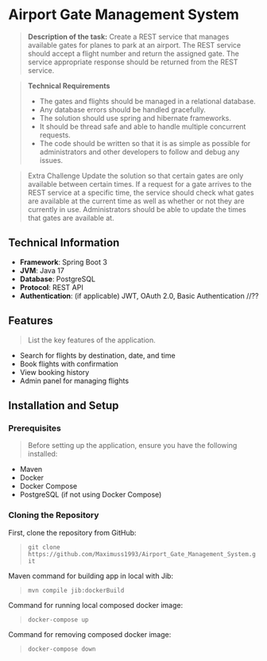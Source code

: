 # **Airport Gate Management System**

> **Description of the task:**
> Create a REST service that manages available gates for planes to park at an airport. 
> The REST service should accept a flight number and return the assigned gate. 
> The service appropriate response should be returned from the REST service.

> **Technical Requirements**
> - The gates and flights should be managed in a relational database.
>- Any database errors should be handled gracefully.
> - The solution should use spring and hibernate frameworks.
> - It should be thread safe and able to handle multiple concurrent requests.
> - The code should be written so that it is as simple as possible for 
> administrators and other developers to follow and debug any issues.

> Extra Challenge
Update the solution so that certain gates are only available between certain times. If a
request for a gate arrives to the REST service at a specific time, the service should check
what gates are available at the current time as well as whether or not they are currently
in use.
Administrators should be able to update the times that gates are available at.

## Technical Information
- **Framework**: Spring Boot 3
- **JVM**: Java 17
- **Database**: PostgreSQL
- **Protocol**: REST API
- **Authentication**: (if applicable) JWT, OAuth 2.0, Basic Authentication //??

## Features
> List the key features of the application.
- Search for flights by destination, date, and time
- Book flights with confirmation
- View booking history
- Admin panel for managing flights

## Installation and Setup

### Prerequisites
> Before setting up the application, ensure you have the following installed:
- Maven
- Docker
- Docker Compose
- PostgreSQL (if not using Docker Compose)

### Cloning the Repository

First, clone the repository from GitHub:
> `git clone https://github.com/Maximuss1993/Airport_Gate_Management_System.git`

Maven command for building app in local with Jib:
> `mvn compile jib:dockerBuild`

Command for running local composed docker image:
> `docker-compose up`

Command for removing composed docker image:
> `docker-compose down`

